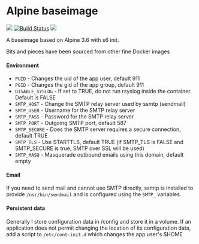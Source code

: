 Alpine baseimage
================

[![](https://images.microbadger.com/badges/image/ajoergensen/baseimage-alpine.svg)](https://microbadger.com/images/ajoergensen/baseimage-alpine "Get your own image badge on microbadger.com") [![Build Status](https://travis-ci.org/ajoergensen/docker-baseimage-alpine.svg?branch=master)](https://travis-ci.org/ajoergensen/docker-baseimage-alpine) [![](https://images.microbadger.com/badges/commit/ajoergensen/baseimage-alpine.svg)](https://microbadger.com/images/ajoergensen/baseimage-alpine "Get your own commit badge on microbadger.com")

A baseimage based on Alpine 3.6 with s6 init.

Bits and pieces have been sourced from other fine Docker images

#### Environment

- `PUID` - Changes the uid of the app user, default 911
- `PGID` - Changes the gid of the app group, default 911
- `DISABLE_SYSLOG` - If set to TRUE, do not run rsyslog inside the container. Default is FALSE
- `SMTP_HOST` - Change the SMTP relay server used by ssmtp (sendmail) 
- `SMTP_USER` - Username for the SMTP relay server
- `SMTP_PASS` - Password for the SMTP relay server
- `SMTP_PORT` - Outgoing SMTP port, default 587
- `SMTP_SECURE` - Does the SMTP server requires a secure connection, default TRUE
- `SMTP_TLS` - Use STARTTLS, default TRUE (if SMTP_TLS is FALSE and SMTP_SECURE is true, SMTP over SSL will be used)
- `SMTP_MASQ` - Masquerade outbound emails using this domain, default empty

#### Email

If you need to send mail and cannot use SMTP directly, ssmtp is installed to provide `/usr/bin/sendmail` and is configured using the `SMTP_` variables.

#### Persistent data

Generally I store configuration data in /config and store it in a volume. If an application does not permit changing the location of its configuration data, add a script to `/etc/cont-init.d` which changes the app user's $HOME

